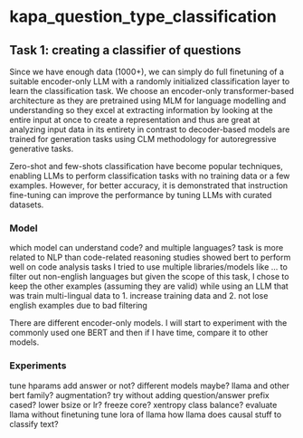 # kapa_question_type_classification


## Task 1: creating a classifier of questions 

Since we have enough data (1000+), we can simply do full finetuning of a suitable encoder-only LLM with a randomly initialized classification layer to learn the classification task. We choose an encoder-only transformer-based architecture as they are pretrained using MLM for language modelling and understanding so they excel at extracting information by looking at the entire input at once to create a representation and thus are great at analyzing input data in its entirety in contrast to decoder-based models are trained for generation tasks using CLM methodology for autoregressive generative tasks. 

Zero-shot and few-shots classification have become popular techniques, enabling LLMs to perform classification tasks with no training data or a few examples. However, for better accuracy, it is demonstrated that instruction fine-tuning can improve the performance by tuning LLMs with curated datasets.


### Model 
which model can understand code? and multiple languages?
task is more related to NLP than code-related reasoning
studies showed bert to perform well on code analysis tasks
I tried to use multiple libraries/models like ... to filter out non-english languages but given the scope of this task, I chose to keep the other examples (assuming they are valid) while using an LLM that was train multi-lingual data to 1. increase training data and 2. not lose english examples due to bad filtering


There are different encoder-only models. I will start to experiment with the commonly used one BERT and then if I have time, compare it to other models.

### Experiments

tune hparams
add answer or not?
different models maybe?
 llama and other bert family?
augmentation?
try without adding question/answer prefix
cased?
lower bsize or lr? 
freeze core?
xentropy class balance?
evaluate llama without finetuning 
tune lora of llama
how llama does causal stuff to classify text?